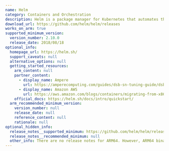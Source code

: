 ```yaml
---
name: Helm
category: Containers and Orchestration
description: Helm is a package manager for Kubernetes that automates the creation, packaging, configuration, and deployment of Kubernetes applications.
download_url: https://github.com/helm/helm/releases
works_on_arm: true
supported_minimum_version:
  version_number: 2.10.0
  release_date: 2018/08/18
optional_info:
  homepage_url: https://helm.sh/
  support_caveats: null
  alternative_options: null
  getting_started_resources:
    arm_content: null
    partner_content:
      - display_name: Ampere
        url: https://amperecomputing.com/guides/dsb-sn-tuning-guide/dsb-sn-tuning-setting-up-kubernetes
      - display_name: Amazon AWS
        url: https://aws.amazon.com/blogs/containers/migrating-from-x86-to-aws-graviton-on-amazon-eks-using-karpenter/
    official_docs: https://helm.sh/docs/intro/quickstart/
  arm_recommended_minimum_version:
    version_number: null
    release_date: null
    reference_content: null
    rationale: null
optional_hidden_info:
  release_notes__supported_minimum: https://github.com/helm/helm/releases/tag/v2.10.0
  release_notes__recommended_minimum: null
  other_info: There are no release notes for ARM64. However, ARM64 binaries are published from v2.10.0 release.
---
```

